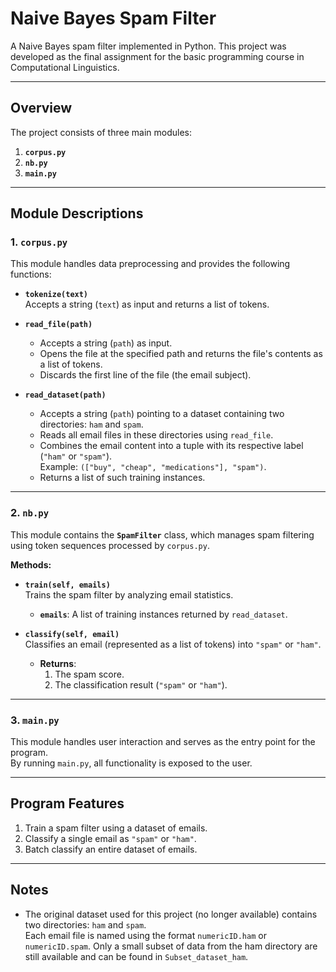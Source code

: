 # Naive Bayes Spam Filter

A Naive Bayes spam filter implemented in Python. This project was developed as the final assignment for the basic programming course in Computational Linguistics.

---

## Overview

The project consists of three main modules:  
1. **`corpus.py`**  
2. **`nb.py`**  
3. **`main.py`**

---

## Module Descriptions

### 1. `corpus.py`

This module handles data preprocessing and provides the following functions:

- **`tokenize(text)`**  
  Accepts a string (`text`) as input and returns a list of tokens.

- **`read_file(path)`**  
  - Accepts a string (`path`) as input.  
  - Opens the file at the specified path and returns the file's contents as a list of tokens.  
  - Discards the first line of the file (the email subject).

- **`read_dataset(path)`**  
  - Accepts a string (`path`) pointing to a dataset containing two directories: `ham` and `spam`.  
  - Reads all email files in these directories using `read_file`.  
  - Combines the email content into a tuple with its respective label (`"ham"` or `"spam"`).  
    Example: `(["buy", "cheap", "medications"], "spam")`.  
  - Returns a list of such training instances.

---

### 2. `nb.py`

This module contains the **`SpamFilter`** class, which manages spam filtering using token sequences processed by `corpus.py`.

**Methods:**

- **`train(self, emails)`**  
  Trains the spam filter by analyzing email statistics.  
  - **`emails`**: A list of training instances returned by `read_dataset`.

- **`classify(self, email)`**  
  Classifies an email (represented as a list of tokens) into `"spam"` or `"ham"`.  
  - **Returns**:  
    1. The spam score.  
    2. The classification result (`"spam"` or `"ham"`).

---

### 3. `main.py`

This module handles user interaction and serves as the entry point for the program.  
By running `main.py`, all functionality is exposed to the user.

---

## Program Features

1. Train a spam filter using a dataset of emails.  
2. Classify a single email as `"spam"` or `"ham"`.  
3. Batch classify an entire dataset of emails.

---

## Notes

- The original dataset used for this project (no longer available) contains two directories: `ham` and `spam`.  
  Each email file is named using the format `numericID.ham` or `numericID.spam`.
  Only a small subset of data from the ham directory are still available and can be found in `Subset_dataset_ham`.
